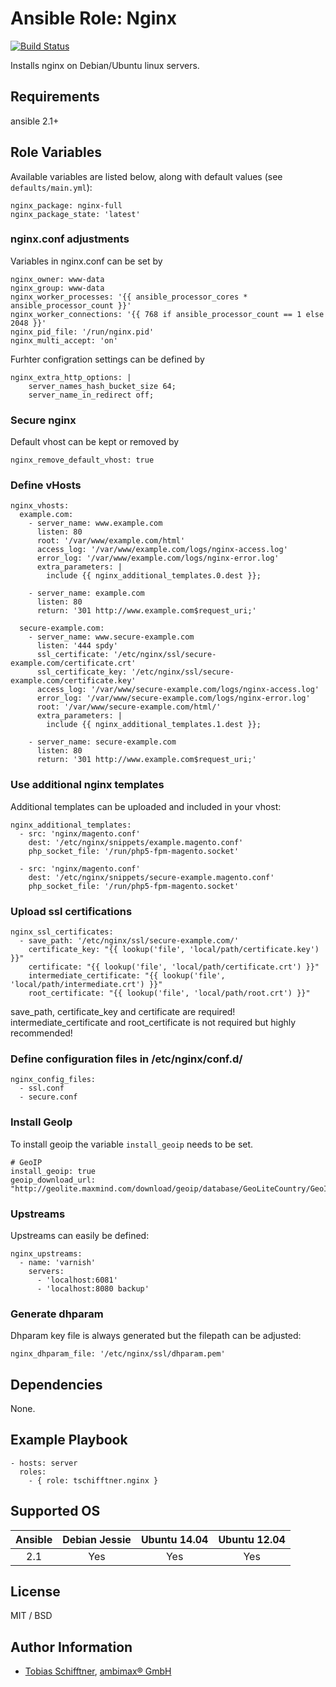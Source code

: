 # Ansible Role: Nginx

[![Build Status](https://travis-ci.org/tschifftner/ansible-role-nginx.svg)](https://travis-ci.org/tschifftner/ansible-role-nginx)

Installs nginx on Debian/Ubuntu linux servers.

## Requirements

ansible 2.1+

## Role Variables

Available variables are listed below, along with default values (see `defaults/main.yml`):

```
nginx_package: nginx-full
nginx_package_state: 'latest'
```

### nginx.conf adjustments

Variables in nginx.conf can be set by
```
nginx_owner: www-data
nginx_group: www-data
nginx_worker_processes: '{{ ansible_processor_cores * ansible_processor_count }}'
nginx_worker_connections: '{{ 768 if ansible_processor_count == 1 else 2048 }}'
nginx_pid_file: '/run/nginx.pid'
nginx_multi_accept: 'on'
```

Furhter configration settings can be defined by

```
nginx_extra_http_options: |
    server_names_hash_bucket_size 64;
    server_name_in_redirect off;    
```

### Secure nginx

Default vhost can be kept or removed by
```
nginx_remove_default_vhost: true
```

### Define vHosts

```
nginx_vhosts:
  example.com:
    - server_name: www.example.com
      listen: 80
      root: '/var/www/example.com/html'
      access_log: '/var/www/example.com/logs/nginx-access.log'
      error_log: '/var/www/example.com/logs/nginx-error.log'
      extra_parameters: |
        include {{ nginx_additional_templates.0.dest }};

    - server_name: example.com
      listen: 80
      return: '301 http://www.example.com$request_uri;'

  secure-example.com:
    - server_name: www.secure-example.com
      listen: '444 spdy'
      ssl_certificate: '/etc/nginx/ssl/secure-example.com/certificate.crt'
      ssl_certificate_key: '/etc/nginx/ssl/secure-example.com/certificate.key'
      access_log: '/var/www/secure-example.com/logs/nginx-access.log'
      error_log: '/var/www/secure-example.com/logs/nginx-error.log'
      root: '/var/www/secure-example.com/html/'
      extra_parameters: |
        include {{ nginx_additional_templates.1.dest }};

    - server_name: secure-example.com
      listen: 80
      return: '301 http://www.example.com$request_uri;'

```

### Use additional nginx templates

Additional templates can be uploaded and included in your vhost:

```
nginx_additional_templates:
  - src: 'nginx/magento.conf'
    dest: '/etc/nginx/snippets/example.magento.conf'
    php_socket_file: '/run/php5-fpm-magento.socket'
    
  - src: 'nginx/magento.conf'
    dest: '/etc/nginx/snippets/secure-example.magento.conf'
    php_socket_file: '/run/php5-fpm-magento.socket'
```

### Upload ssl certifications

```
nginx_ssl_certificates:
  - save_path: '/etc/nginx/ssl/secure-example.com/'
    certificate_key: "{{ lookup('file', 'local/path/certificate.key') }}"
    certificate: "{{ lookup('file', 'local/path/certificate.crt') }}"
    intermediate_certificate: "{{ lookup('file', 'local/path/intermediate.crt') }}"
    root_certificate: "{{ lookup('file', 'local/path/root.crt') }}"
```

save_path, certificate_key and certificate are required!
intermediate_certificate and root_certificate is not required but highly recommended!

### Define configuration files in /etc/nginx/conf.d/

```
nginx_config_files:
  - ssl.conf
  - secure.conf
```

### Install GeoIp

To install geoip the variable ```install_geoip``` needs to be set.
```
# GeoIP
install_geoip: true
geoip_download_url: "http://geolite.maxmind.com/download/geoip/database/GeoLiteCountry/GeoIP.dat.gz"
```

### Upstreams

Upstreams can easily be defined:

```
nginx_upstreams:
  - name: 'varnish'
    servers:
      - 'localhost:6081'
      - 'localhost:8080 backup'
```

### Generate dhparam

Dhparam key file is always generated but the filepath can be adjusted:

```
nginx_dhparam_file: '/etc/nginx/ssl/dhparam.pem'
```

## Dependencies

None.

## Example Playbook

    - hosts: server
      roles:
        - { role: tschifftner.nginx }

## Supported OS

Ansible          | Debian Jessie    | Ubuntu 14.04    | Ubuntu 12.04
:--------------: | :--------------: | :-------------: | :-------------: 
2.1              | Yes              | Yes             | Yes

## License

MIT / BSD

## Author Information

 - [Tobias Schifftner](https://twitter.com/tschifftner), [ambimax® GmbH](https://www.ambimax.de)